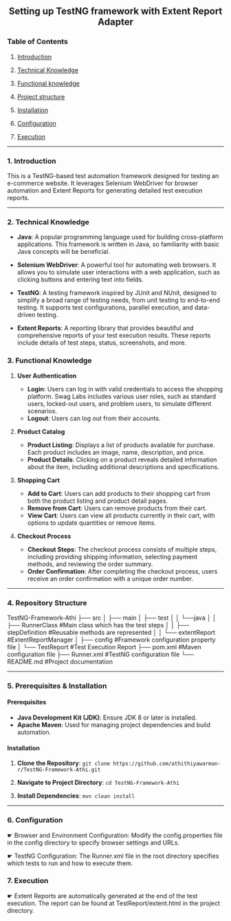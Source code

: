 ## <p align=center>**Setting up TestNG framework with Extent Report Adapter**</p>

### Table of Contents

1.  [Introduction](#1-introduction)

2. [Technical Knowledge](#2-technical-knowledge)

3. [Functional knowledge](#3-functional-knowledge)

4. [Project structure](#4-repository-structure)

5.  [Installation](#5-prerequisites-&-installation)

6.  [Configuration](#6-configuration)

7.  [Execution](#7-execution)
      
---
### 1. Introduction
This is a TestNG-based test automation framework designed for testing an e-commerce website. 
It leverages Selenium WebDriver for browser automation and Extent Reports for generating detailed test execution reports.

---
### 2. Technical Knowledge
- **Java**: A popular programming language used for building cross-platform applications. This framework is written in Java, so familiarity with basic Java concepts will be beneficial.

- **Selenium WebDriver**: A powerful tool for automating web browsers. It allows you to simulate user interactions with a web application, such as clicking buttons and entering text into fields.

- **TestNG**: A testing framework inspired by JUnit and NUnit, designed to simplify a broad range of testing needs, from unit testing to end-to-end testing. It supports test configurations, parallel execution, and data-driven testing.

- **Extent Reports**: A reporting library that provides beautiful and comprehensive reports of your test execution results. These reports include details of test steps, status, screenshots, and more.

### 3. Functional Knowledge
1. **User Authentication**
   - **Login**: Users can log in with valid credentials to access the shopping platform. Swag Labs includes various user roles, such as standard users, locked-out users, and problem users, to simulate different scenarios.
   - **Logout**: Users can log out from their accounts.

2. **Product Catalog**
   - **Product Listing**: Displays a list of products available for purchase. Each product includes an image, name, description, and price.
   - **Product Details**: Clicking on a product reveals detailed information about the item, including additional descriptions and specifications.

3. **Shopping Cart**
   - **Add to Cart**: Users can add products to their shopping cart from both the product listing and product detail pages.
   - **Remove from Cart**: Users can remove products from their cart.
   - **View Cart**: Users can view all products currently in their cart, with options to update quantities or remove items.

4. **Checkout Process**
   - **Checkout Steps**: The checkout process consists of multiple steps, including providing shipping information, selecting payment methods, and reviewing the order summary.
   - **Order Confirmation**: After completing the checkout process, users receive an order confirmation with a unique order number.

---   
### 4. Repository Structure
TestNG-Framework-Athi
├── src
│ ├── main
│ ├── test
│ │   └──java
│ │       ├── RunnerClass #Main class which has the test steps
│ │       ├── stepDefinition #Reusable methods are represented
│ │       └── extentReport #ExtentReportManager
│ ├── config #Framework configuration property file
│ └── TestReport #Test Execution Report
├── pom.xml #Maven configuration file
├── Runner.xml #TestNG configuration file
└── README.md #Project documentation

---
### 5. Prerequisites & Installation

#### Prerequisites
- **Java Development Kit (JDK)**: Ensure JDK 8 or later is installed.
- **Apache Maven**: Used for managing project dependencies and build automation.

#### Installation

1. **Clone the Repository**:
   ```git clone https://github.com/athithiyawarman-r/TestNG-Framework-Athi.git```
   
2. **Navigate to Project Directory**:
  ```cd TestNG-Framework-Athi```

3. **Install Dependencies**:
  ```mvn clean install```
  
---
### 6. Configuration
☛ Browser and Environment Configuration: Modify the config.properties file in the config directory to specify browser settings and URLs.

☛ TestNG Configuration: The Runner.xml file in the root directory specifies which tests to run and how to execute them.

### 7. Execution
☛ Extent Reports are automatically generated at the end of the test execution. The report can be found at TestReport/extent.html in the project directory.
